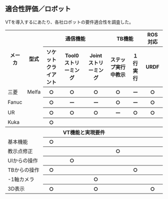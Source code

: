 ## 適合性評価／ロボット  

VTを導入するにあたり、各社ロボットの要件適合性を調査した。

<table>
<tr><th rowspan="2">メーカ<th rowspan="2">型式<th colspan="3">通信機能<th colspan="2">TB機能<th>ROS対応
<tr><th>ソケット<br>クライアント<th>Tool0<br>ストリーミング<th>Joint<br>ストリーミング<th>ステップ実行中教示<th>１行実行<th>URDF
<tr><td>三菱<td>Melfa<th>○<th>○<th>○<th>○<th>ー<th>○
<tr><td>Fanuc<td><th>○<th>ー<th>ー<th>○<th>ー<th>○
<tr><td>UR<td><th>○<th>○<th>○<th>ー<th>○<th>○
<tr><td>Kuka<td><th>○<th><th><th><th><th>
<tr><th colspan="8">VT機能と実現要件
<tr><td colspan="2">基本機能<th>○<th><th><th><th><th>
<tr><td colspan="2">教示点修正<th><th><th><th>○<th><th>
<tr><td colspan="2">UIからの操作<th><th>○<th><th><th><th>
<tr><td colspan="2">TBからの操作<th>○<th><th><th><th>○<th>
<tr><td colspan="2">-1軸カメラ<th><th><th>○<th><th><th>
<tr><td colspan="2">3D表示<th>○<th><th>○<th><th><th>○
</table>
